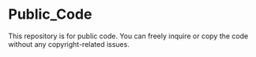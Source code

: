 # Public_Code

This repository is for public code.
You can freely inquire or copy the code without any copyright-related issues.
